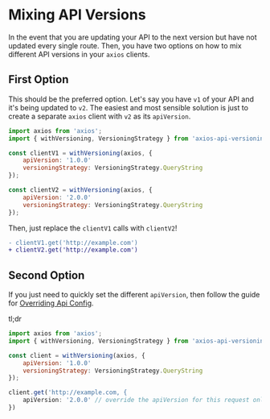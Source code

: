 # Mixing API Versions

In the event that you are updating your API to the next version but have not updated every single route.
Then, you have two options on how to mix different API versions in your `axios` clients.

## First Option

This should be the preferred option. Let's say you have `v1` of your API and it's being updated to `v2`. The easiest and most sensible solution is just to create a separate `axios` client with `v2` as its `apiVersion`.

```javascript
import axios from 'axios';
import { withVersioning, VersioningStrategy } from 'axios-api-versioning';

const clientV1 = withVersioning(axios, {
    apiVersion: '1.0.0'
    versioningStrategy: VersioningStrategy.QueryString
});

const clientV2 = withVersioning(axios, {
    apiVersion: '2.0.0'
    versioningStrategy: VersioningStrategy.QueryString
});
```

Then, just replace the `clientV1` calls with `clientV2`!

```diff
- clientV1.get('http://example.com')
+ clientV2.get('http://example.com')
```

## Second Option

If you just need to quickly set the different `apiVersion`, then follow the guide for [Overriding Api Config](examples/overriding-api-config.md).

tl;dr

```javascript
import axios from 'axios';
import { withVersioning, VersioningStrategy } from 'axios-api-versioning';

const client = withVersioning(axios, {
    apiVersion: '1.0.0'
    versioningStrategy: VersioningStrategy.QueryString
});

client.get('http://example.com, {
    apiVersion: '2.0.0' // override the apiVersion for this request only
})
```